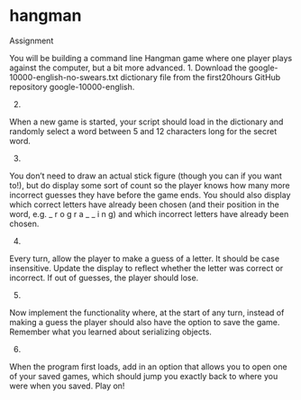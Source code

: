 # hangman

Assignment

You will be building a command line Hangman game where one player plays against the computer, but a bit more advanced.
1.
Download the google-10000-english-no-swears.txt dictionary file from the first20hours GitHub repository google-10000-english.

2.
When a new game is started, your script should load in the dictionary and randomly select a word between 5 and 12 characters long for the secret word.

3.
You don’t need to draw an actual stick figure (though you can if you want to!), but do display some sort of count so the player knows how many more incorrect guesses they have before the game ends. You should also display which correct letters have already been chosen (and their position in the word, e.g. _ r o g r a _ _ i n g) and which incorrect letters have already been chosen.

4.
Every turn, allow the player to make a guess of a letter. It should be case insensitive. Update the display to reflect whether the letter was correct or incorrect. If out of guesses, the player should lose.

5.
Now implement the functionality where, at the start of any turn, instead of making a guess the player should also have the option to save the game. Remember what you learned about serializing objects.

6.
When the program first loads, add in an option that allows you to open one of your saved games, which should jump you exactly back to where you were when you saved. Play on!
